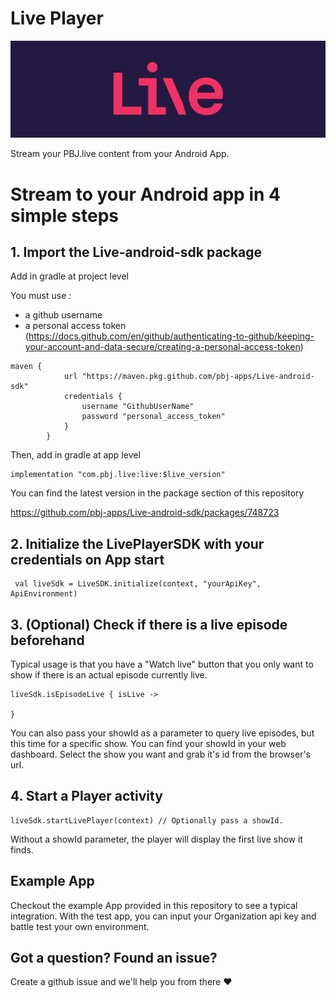 

# Live Player

![alt text](https://github.com/pbj-apps/Live-ios-sdk/blob/main/banner.png)

Stream your PBJ.live content from your Android App.


# Stream to your Android app in 4 simple steps

## 1. Import the Live-android-sdk package
Add in gradle at project level

You must use :
- a github username 
- a personal access token (https://docs.github.com/en/github/authenticating-to-github/keeping-your-account-and-data-secure/creating-a-personal-access-token)

```
maven {
            url "https://maven.pkg.github.com/pbj-apps/Live-android-sdk"
            credentials {
                username "GithubUserName"
                password "personal_access_token"
            }
        }
```
Then, add in gradle at app level

```
implementation "com.pbj.live:live:$live_version"
```

You can find the latest version in the package section of this repository

https://github.com/pbj-apps/Live-android-sdk/packages/748723

## 2. Initialize the LivePlayerSDK with your credentials on App start

```
 val liveSdk = LiveSDK.initialize(context, "yourApiKey", ApiEnvironment)

```

## 3. (Optional) Check if there is a live episode beforehand
Typical usage is that you have a "Watch live" button that you only want to show if there is an actual episode currently live.
```
liveSdk.isEpisodeLive { isLive ->

}
```
You can also pass your showId as a parameter to query live episodes, but this time for a specific show. You can find your showId in your web dashboard. Select the show you want and grab it's id from the browser's url.

## 4. Start a Player activity

```
liveSdk.startLivePlayer(context) // Optionally pass a showId.
```
Without a showId parameter, the player will display the first live show it finds.

## Example App

Checkout the example App provided in this repository to see a typical integration. With the test app, you can input your Organization api key and battle test your own environment.

## Got a question? Found an issue?
Create a github issue and we'll help you from there ❤️

